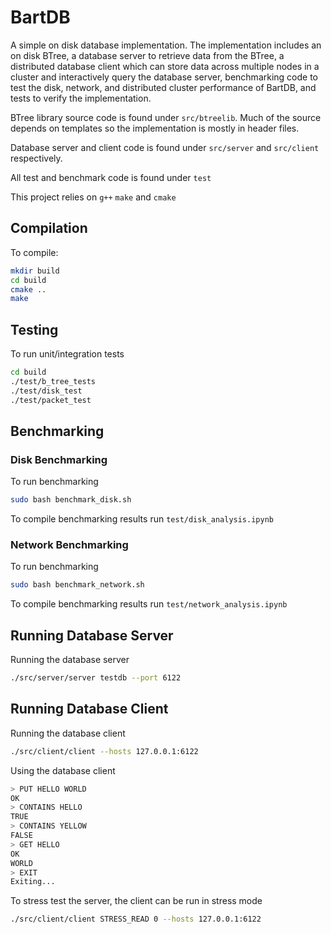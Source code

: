 # BartDB
A simple on disk database implementation. The implementation includes an on disk BTree, a database server to retrieve data from the BTree, a distributed database client which can store data across multiple nodes in a cluster and interactively query the database server, benchmarking code to test the disk, network, and distributed cluster performance of BartDB, and tests to verify the implementation. 

BTree library source code is found under `src/btreelib`. Much of the source depends on templates so the implementation is mostly in header files.

Database server and client code is found under `src/server` and `src/client` respectively.

All test and benchmark code is found under `test`

This project relies on `g++` `make` and `cmake`

## Compilation
To compile:
```sh
mkdir build
cd build
cmake ..
make
```

## Testing
To run unit/integration tests
```sh
cd build
./test/b_tree_tests
./test/disk_test
./test/packet_test
```

## Benchmarking

### Disk Benchmarking
To run benchmarking
```sh
sudo bash benchmark_disk.sh
```
To compile benchmarking results run `test/disk_analysis.ipynb`

### Network Benchmarking
To run benchmarking
```sh
sudo bash benchmark_network.sh
```
To compile benchmarking results run `test/network_analysis.ipynb`

## Running Database Server

Running the database server
```sh
./src/server/server testdb --port 6122
```

## Running Database Client

Running the database client
```sh
./src/client/client --hosts 127.0.0.1:6122
```

Using the database client
```sh
> PUT HELLO WORLD
OK
> CONTAINS HELLO
TRUE
> CONTAINS YELLOW
FALSE
> GET HELLO
OK
WORLD
> EXIT
Exiting...
```
To stress test the server, the client can be run in stress mode

```sh
./src/client/client STRESS_READ 0 --hosts 127.0.0.1:6122
```
